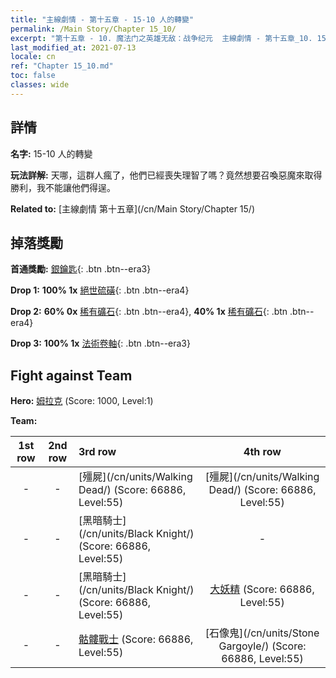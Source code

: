 ```yaml
---
title: "主線劇情 - 第十五章 - 15-10 人的轉變"
permalink: /Main Story/Chapter 15_10/
excerpt: "第十五章 - 10. 魔法门之英雄无敌：战争纪元  主線劇情 - 第十五章_10. 15-10 人的轉變"
last_modified_at: 2021-07-13
locale: cn
ref: "Chapter 15_10.md"
toc: false
classes: wide
---
```


## 詳情

 **名字:** 15-10 人的轉變

 **玩法詳解:** 天哪，這群人瘋了，他們已經喪失理智了嗎？竟然想要召喚惡魔來取得勝利，我不能讓他們得逞。

 **Related to:** [主線劇情 第十五章](/cn/Main Story/Chapter 15/)

## 掉落獎勵

 **首通獎勵:** [銀鑰匙](/cn/Items/con_693/){: .btn .btn--era3}

 **Drop 1:** **100% 1x** [絕世硫磺](/cn/Items/mat_50/){: .btn .btn--era4}

 **Drop 2:** **60% 0x** [稀有礦石](/cn/Items/mat_40/){: .btn .btn--era4}, **40% 1x** [稀有礦石](/cn/Items/mat_40/){: .btn .btn--era4}

 **Drop 3:** **100% 1x** [法術卷軸](/cn/Items/con_694/){: .btn .btn--era3}


## Fight against Team
 **Hero:** [姆拉克](/cn/heroes/Mullich/) (Score: 1000, Level:1)

 **Team:**


  | 1st row | 2nd row | 3rd row | 4th row |
  |:----:|:----:|:----|:----:|
  | - | - | [殭屍](/cn/units/Walking Dead/) (Score: 66886, Level:55)  | [殭屍](/cn/units/Walking Dead/) (Score: 66886, Level:55)  |
  | - | - | [黑暗騎士](/cn/units/Black Knight/) (Score: 66886, Level:55)  | - |
  | - | - | [黑暗騎士](/cn/units/Black Knight/) (Score: 66886, Level:55)  | [大妖精](/cn/units/Gremlin/) (Score: 66886, Level:55)  |
  | - | - | [骷髏戰士](/cn/units/Skeleton/) (Score: 66886, Level:55)  | [石像鬼](/cn/units/Stone Gargoyle/) (Score: 66886, Level:55)  |


